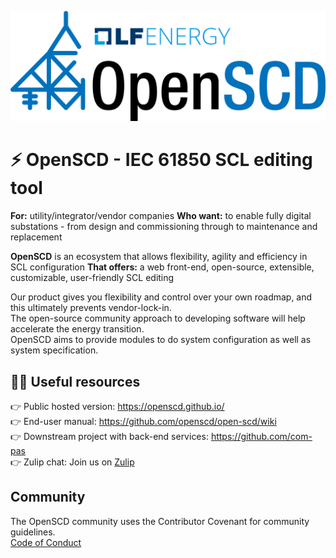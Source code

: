  <p align="center">
  <picture>
    <source media="(prefers-color-scheme: dark)" srcset="https://raw.githubusercontent.com/openscd/.github/main/profile/assets/openscd-logo-white.svg">
    <source media="(prefers-color-scheme: light)" srcset="https://raw.githubusercontent.com/openscd/.github/main/profile/assets/openscd-logo-color.svg">
    <img alt="OpenSCD Header Picture" src="./assets/openscd-logo-dark.svg">
  </picture>
</p>


# ⚡️ OpenSCD - IEC 61850 SCL editing tool

**For:** utility/integrator/vendor companies
**Who want:** to enable fully digital substations - from design and commissioning through to maintenance and replacement

**OpenSCD** is an ecosystem that allows flexibility, agility and efficiency in SCL configuration
**That offers:** a web front-end, open-source, extensible, customizable, user-friendly SCL editing

Our product gives you flexibility and control over your own roadmap, and this ultimately prevents vendor-lock-in.  
The open-source community approach to developing software will help accelerate the energy transition.  
OpenSCD aims to provide modules to do system configuration as well as system specification.  


## 👩‍💻 Useful resources

👉 Public hosted version: https://openscd.github.io/  
👉 End-user manual: https://github.com/openscd/open-scd/wiki  
👉 Downstream project with back-end services: https://github.com/com-pas  
👉 Zulip chat: Join us on [Zulip](https://openscd.zulipchat.com)

## Community

The OpenSCD community uses the Contributor Covenant for community guidelines.  
[Code of Conduct](https://github.com/openscd/.github/blob/main/profile/code_of_conduct.md)
